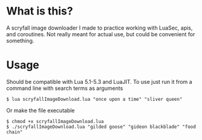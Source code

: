 # What is this?
A scryfall image downloader I made to practice working with LuaSec, apis, and coroutines.
Not really meant for actual use, but could be convenient for something.

# Usage
Should be compatible with Lua 5.1-5.3 and LuaJIT.
To use just run it from a command line with search terms as arguments
```
$ lua scryfallImageDownload.lua "once upon a time" "sliver queen"
```

Or make the file executable
```
$ chmod +x scryfallImageDownload.lua
$ ./scryfallImageDownload.lua "gilded goose" "gideon blackblade" "food chain"
```


